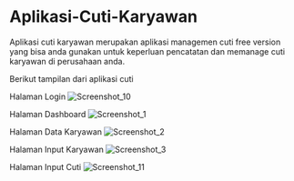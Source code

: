 # Aplikasi-Cuti-Karyawan
Aplikasi cuti karyawan merupakan aplikasi managemen cuti free version yang bisa anda gunakan untuk keperluan pencatatan dan memanage cuti
karyawan di perusahaan anda.

Berikut tampilan dari aplikasi cuti

Halaman Login
![Screenshot_10](https://user-images.githubusercontent.com/5027795/57510742-bba11a80-7331-11e9-8436-2ad2dd07edd0.png)

Halaman Dashboard
![Screenshot_1](https://user-images.githubusercontent.com/5027795/57510738-bb088400-7331-11e9-8ee4-30698e179470.png)

Halaman Data Karyawan
![Screenshot_2](https://user-images.githubusercontent.com/5027795/57510739-bba11a80-7331-11e9-9108-1d2ae6aac3bd.png)

Halaman Input Karyawan
![Screenshot_3](https://user-images.githubusercontent.com/5027795/57510740-bba11a80-7331-11e9-8d6a-f57dc3c5a1fc.png)

Halaman Input Cuti
![Screenshot_11](https://user-images.githubusercontent.com/5027795/57510743-bc39b100-7331-11e9-868e-f7e151c7571b.png)








